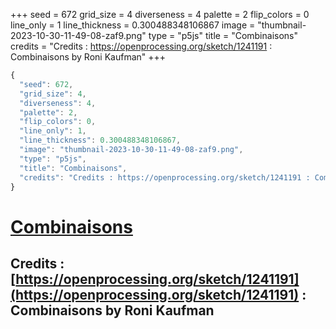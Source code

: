 +++
seed = 672
grid_size = 4
diverseness = 4
palette = 2
flip_colors = 0
line_only = 1
line_thickness = 0.300488348106867
image = "thumbnail-2023-10-30-11-49-08-zaf9.png"
type = "p5js"
title = "Combinaisons"
credits = "Credits : https://openprocessing.org/sketch/1241191 : Combinaisons by Roni Kaufman"
+++




~~~javascript
{
  "seed": 672,
  "grid_size": 4,
  "diverseness": 4,
  "palette": 2,
  "flip_colors": 0,
  "line_only": 1,
  "line_thickness": 0.300488348106867,
  "image": "thumbnail-2023-10-30-11-49-08-zaf9.png",
  "type": "p5js",
  "title": "Combinaisons",
  "credits": "Credits : https://openprocessing.org/sketch/1241191 : Combinaisons by Roni Kaufman"
}
~~~



# [Combinaisons](https://openprocessing.org/sketch/2066485)

## Credits : [https://openprocessing.org/sketch/1241191](https://openprocessing.org/sketch/1241191) : Combinaisons by Roni Kaufman 

